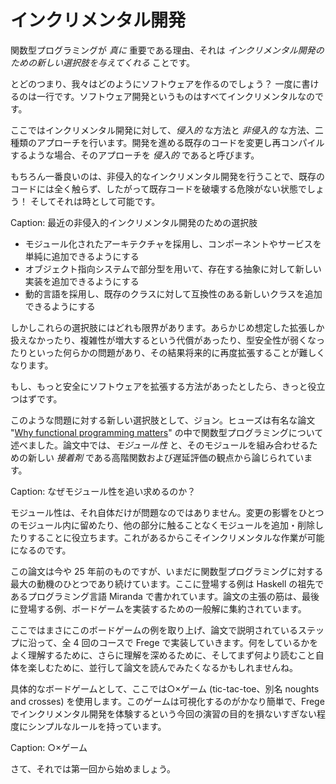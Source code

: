# インクリメンタル開発

関数型プログラミングが _真に_ 重要である理由、それは _インクリメンタル開発のための新しい選択肢を与えてくれる_ ことです。

とどのつまり、我々はどのようにソフトウェアを作るのでしょう？ 一度に書けるのは一行です。ソフトウェア開発というものはすべてインクリメンタルなのです。

ここではインクリメンタル開発に対して、_侵入的_ な方法と _非侵入的_ な方法、二種類のアプローチを行います。開発を進める既存のコードを変更し再コンパイルするような場合、そのアプローチを _侵入的_ であると呼びます。

もちろん一番良いのは、非侵入的なインクリメンタル開発を行うことで、既存のコードには全く触らず、したがって既存コードを破壊する危険がない状態でしょう！ そしてそれは時として可能です。

Caption: 最近の非侵入的インクリメンタル開発のための選択肢

* モジュール化されたアーキテクチャを採用し、コンポーネントやサービスを単純に追加できるようにする
* オブジェクト指向システムで部分型を用いて、存在する抽象に対して新しい実装を追加できるようにする
* 動的言語を採用し、既存のクラスに対して互換性のある新しいクラスを追加できるようにする

しかしこれらの選択肢にはどれも限界があります。あらかじめ想定した拡張しか扱えなかったり、複雑性が増大するという代償があったり、型安全性が弱くなったりといった何らかの問題があり、その結果将来的に再度拡張することが難しくなります。

もし、もっと安全にソフトウェアを拡張する方法があったとしたら、きっと役立つはずです。

このような問題に対する新しい選択肢として、ジョン。ヒューズは有名な論文 "[Why functional programming matters](http://www.cs.kent.ac.uk/people/staff/dat/miranda/whyfp90.pdf)" の中で関数型プログラミングについて述べました。論文中では、_モジュール性_ と、そのモジュールを組み合わせるための新しい _接着剤_ である高階関数および遅延評価の観点から論じられています。

Caption: なぜモジュール性を追い求めるのか？

モジュール性は、それ自体だけが問題なのではありません。変更の影響をひとつのモジュール内に留めたり、他の部分に触ることなくモジュールを追加・削除したりすることに役立ちます。これがあるからこそインクリメンタルな作業が可能になるのです。

この論文は今や 25 年前のものですが、いまだに関数型プログラミングに対する最大の動機のひとつであり続けています。ここに登場する例は Haskell の祖先であるプログラミング言語 Miranda で書かれています。論文の主張の筋は、最後に登場する例、ボードゲームを実装するための一般解に集約されています。

ここではまさにこのボードゲームの例を取り上げ、論文で説明されているステップに沿って、全 4 回のコースで Frege で実装していきます。何をしているかをよく理解するために、さらに理解を深めるために、そしてまず何より読むこと自体を楽しむために、並行して論文を読んでみたくなるかもしれませんね。

具体的なボードゲームとして、ここでは○×ゲーム (tic-tac-toe、別名 noughts and crosses) を使用します。このゲームは可視化するのがかなり簡単で、Frege でインクリメンタル開発を体験するという今回の演習の目的を損ないすぎない程度にシンプルなルールを持っています。

Caption: ○×ゲーム

さて、それでは第一回から始めましょう。
